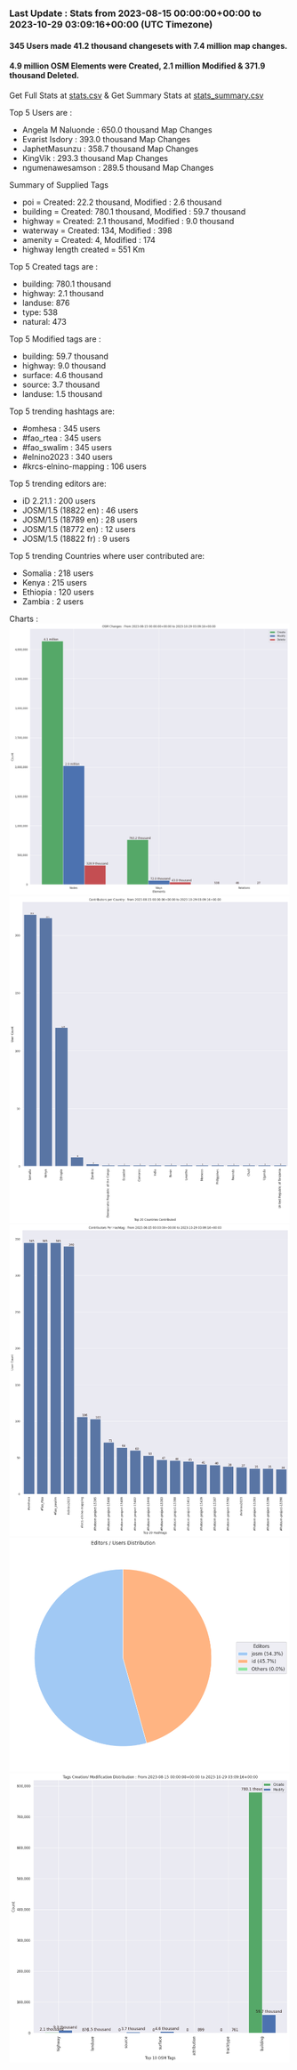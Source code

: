 ### Last Update : Stats from 2023-08-15 00:00:00+00:00 to 2023-10-29 03:09:16+00:00 (UTC Timezone)

#### 345 Users made 41.2 thousand changesets with 7.4 million map changes.
#### 4.9 million OSM Elements were Created, 2.1 million Modified & 371.9 thousand Deleted.
Get Full Stats at [stats.csv](/stats/elinino2023/Daily/stats.csv)
 & Get Summary Stats at [stats_summary.csv](/stats/elinino2023/Daily/stats_summary.csv)

Top 5 Users are : 
- Angela M Naluonde : 650.0 thousand Map Changes
- Evarist Isdory : 393.0 thousand Map Changes
- JaphetMasunzu : 358.7 thousand Map Changes
- KingVik : 293.3 thousand Map Changes
- ngumenawesamson : 289.5 thousand Map Changes

Summary of Supplied Tags
- poi = Created: 22.2 thousand, Modified : 2.6 thousand
- building = Created: 780.1 thousand, Modified : 59.7 thousand
- highway = Created: 2.1 thousand, Modified : 9.0 thousand
- waterway = Created: 134, Modified : 398
- amenity = Created: 4, Modified : 174
- highway length created = 551 Km


Top 5 Created tags are :
- building: 780.1 thousand
- highway: 2.1 thousand
- landuse: 876
- type: 538
- natural: 473


Top 5 Modified tags are :
- building: 59.7 thousand
- highway: 9.0 thousand
- surface: 4.6 thousand
- source: 3.7 thousand
- landuse: 1.5 thousand


Top 5 trending hashtags are:
- #omhesa : 345 users
- #fao_rtea : 345 users
- #fao_swalim : 345 users
- #elnino2023 : 340 users
- #krcs-elnino-mapping : 106 users


Top 5 trending editors are:
- iD 2.21.1 : 200 users
- JOSM/1.5 (18822 en) : 46 users
- JOSM/1.5 (18789 en) : 28 users
- JOSM/1.5 (18772 en) : 12 users
- JOSM/1.5 (18822 fr) : 9 users


Top 5 trending Countries where user contributed are:
- Somalia : 218 users
- Kenya : 215 users
- Ethiopia : 120 users
- Zambia : 2 users


 Charts : 
![Alt text](./stats_osm_changes.png) 
![Alt text](./stats_users_per_country.png) 
![Alt text](./stats_users_per_hashtag.png) 
![Alt text](./stats_editors_pie_chart.png) 
![Alt text](./stats_tags.png) 
